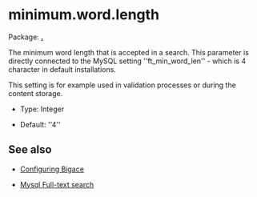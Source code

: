 # minimum.word.length

Package: **[.](.)**

The minimum word length that is accepted in a search. This parameter is directly connected to the MySQL setting ''ft_min_word_len'' - which is 4 character in default installations.

This setting is for example used in validation processes or during the content storage.


*  Type: Integer

*  Default: ''4''

## See also


*  [Configuring Bigace](manual/configurations)

*  [Mysql Full-text search](http://dev.mysql.com/doc/refman/5.0/en/fulltext-fine-tuning.html)


